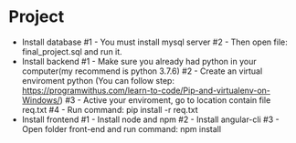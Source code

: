 # Project
- Install database 
#1 - You must install mysql server 
#2 - Then open file: final_project.sql and run it.
- Install backend 
#1 - Make sure you already had python in your computer(my recommend is python 3.7.6)
#2 - Create an virtual enviroment python (You can follow step: https://programwithus.com/learn-to-code/Pip-and-virtualenv-on-Windows/)
#3 - Active your enviroment, go to location contain file req.txt
#4 - Run command: pip install -r req.txt 
- Install frontend 
#1 - Install node and npm
#2 - Install angular-cli
#3 - Open folder front-end and run command: npm install